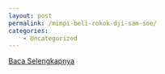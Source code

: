 ```yaml
---
layout: post
permalink: /mimpi-beli-rokok-dji-sam-soe/
categories:
    - Uncategorized
---
```


[Baca Selengkapnya](/04)